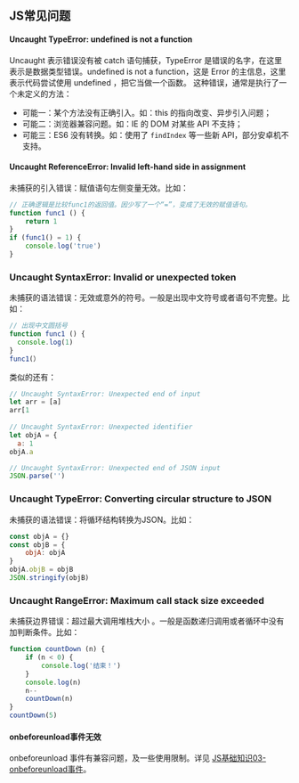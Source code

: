 ## JS常见问题

#### Uncaught TypeError: undefined is not a function 

Uncaught 表示错误没有被 catch 语句捕获，TypeError 是错误的名字，在这里表示是数据类型错误。undefined is not a function，这是 Error 的主信息，这里表示代码尝试使用 undefined ，把它当做一个函数。
这种错误，通常是执行了一个未定义的方法：

* 可能一：某个方法没有正确引入。如：this 的指向改变、异步引入问题；
* 可能二：浏览器兼容问题。如：IE 的 DOM 对某些 API 不支持；
* 可能三：ES6 没有转换。如：使用了 `findIndex` 等一些新 API，部分安卓机不支持。

#### Uncaught ReferenceError: Invalid left-hand side in assignment

未捕获的引入错误：赋值语句左侧变量无效。比如：

```js
// 正确逻辑是比较func1的返回值。因少写了一个“=”，变成了无效的赋值语句。 
function func1 () {
    return 1
}
if (func1() = 1) {
    console.log('true')
}
```

### Uncaught SyntaxError: Invalid or unexpected token

未捕获的语法错误：无效或意外的符号。一般是出现中文符号或者语句不完整。比如：

```js
// 出现中文圆括号
function func1 () {
  console.log(1)
}
func1(）
```

类似的还有：

```js
// Uncaught SyntaxError: Unexpected end of input
let arr = [a]
arr[1
    
// Uncaught SyntaxError: Unexpected identifier
let objA = {
  a: 1
objA.a

// Uncaught SyntaxError: Unexpected end of JSON input
JSON.parse('')
```

### Uncaught TypeError: Converting circular structure to JSON

未捕获的语法错误：将循环结构转换为JSON。比如：

```js
const objA = {}
const objB = {
    objA: objA
}
objA.objB = objB
JSON.stringify(objB)
```

### Uncaught RangeError: Maximum call stack size exceeded

未捕获边界错误：超过最大调用堆栈大小 。一般是函数递归调用或者循环中没有加判断条件。比如：

```js
function countDown (n) {
    if (n < 0) {
        console.log('结束！')
    }
    console.log(n)
    n--
    countDown(n)
}
countDown(5)
```

#### onbeforeunload事件无效

onbeforeunload 事件有兼容问题，及一些使用限制。详见 [JS基础知识03-onbeforeunload事件](https://app.gitbook.com/s/-M8fDLTBWl2H-MOzligj/js-tan-suo-xi-lie/00js-ji-chu-zhi-shi-02)。

